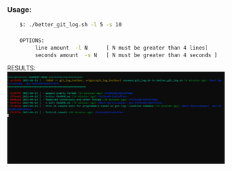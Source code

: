 ### Usage:

```bash
    $: ./better_git_log.sh -l 5 -s 10
```

#### 
```bash
    OPTIONS:
         line amount  -l N      [ N must be greater than 4 lines]
         seconds amount  -s N   [ N must be greater than 4 seconds ]
```

RESULTS:
![img](https://github.com/PythonDrinkCoffee/git_toolbox/blob/git_log_toolbox/imgs/better_git_log.png)
